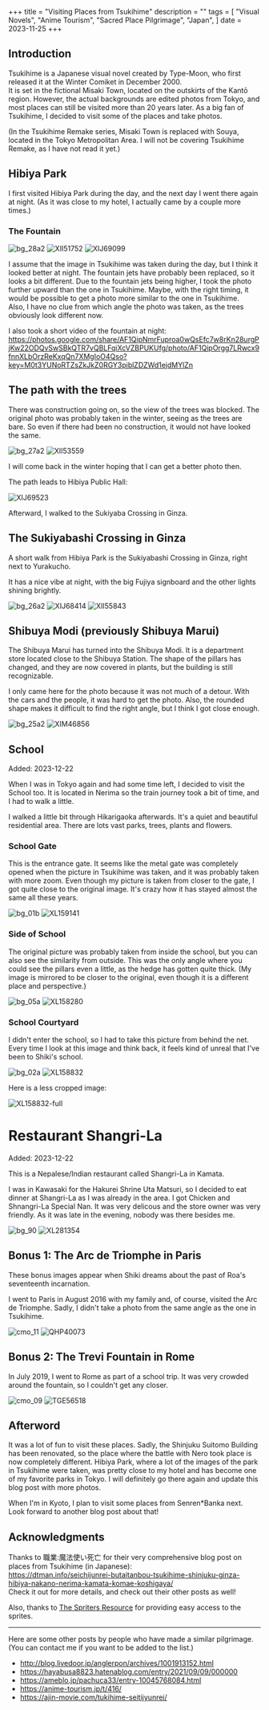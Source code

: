 +++
title = "Visiting Places from Tsukihime"
description = ""
tags = [
  "Visual Novels",
  "Anime Tourism",
  "Sacred Place Pilgrimage",
  "Japan",
]
date = 2023-11-25
+++

## Introduction

Tsukihime is a Japanese visual novel created by Type-Moon, who first released it at the Winter Comiket in December 2000.  
It is set in the fictional Misaki Town, located on the outskirts of the Kantō region. However, the actual backgrounds are edited photos from Tokyo, and most places can still be visited more than 20 years later.
As a big fan of Tsukihime, I decided to visit some of the places and take photos.

(In the Tsukihime Remake series, Misaki Town is replaced with Souya, located in the Tokyo Metropolitan Area. I will not be covering Tsukihime Remake, as I have not read it yet.)

## Hibiya Park

I first visited Hibiya Park during the day, and the next day I went there again at night. (As it was close to my hotel, I actually came by a couple more times.)

### The Fountain

![bg_28a2](bg_28a2.jpg)
![XII51752](XII51752.jpg)
![XIJ69099](XIJ69099.jpg)

I assume that the image in Tsukihime was taken during the day, but I think it looked better at night.
The fountain jets have probably been replaced, so it looks a bit different.
Due to the fountain jets being higher, I took the photo further upward than the one in Tsukihime.
Maybe, with the right timing, it would be possible to get a photo more similar to the one in Tsukihime.  
Also, I have no clue from which angle the photo was taken, as the trees obviously look different now.

I also took a short video of the fountain at night: <https://photos.google.com/share/AF1QipNmrFuproa0wQsEfc7w8rKn28urgPjKw22ODQvSwSBkQTR7vQBLFqiXcVZBPUKUfg/photo/AF1QipOrgg7LRwcx9fnnXLbOrzReKxqQn7XMgIoO4Qso?key=M0t3YUNoRTZsZkJkZ0RGY3piblZDZWd1ejdMYlZn>

## The path with the trees

There was construction going on, so the view of the trees was blocked. The original photo was probably taken in the winter, seeing as the trees are bare.
So even if there had been no construction, it would not have looked the same.

![bg_27a2](bg_27a2.jpg)
![XII53559](XII53559.jpg)

I will come back in the winter hoping that I can get a better photo then.

The path leads to Hibiya Public Hall:

![XIJ69523](XIJ69523.jpg)

Afterward, I walked to the Sukiyaba Crossing in Ginza.

## The Sukiyabashi Crossing in Ginza

A short walk from Hibiya Park is the Sukiyabashi Crossing in Ginza, right next to Yurakucho.

It has a nice vibe at night, with the big Fujiya signboard and the other lights shining brightly.

![bg_26a2](bg_26a2.jpg)
![XIJ68414](XIJ68414.jpg)
![XII55843](XII55843.jpg)

## Shibuya Modi (previously Shibuya Marui)

The Shibuya Marui has turned into the Shibuya Modi. It is a department store located close to the Shibuya Station.
The shape of the pillars has changed, and they are now covered in plants, but the building is still recognizable.

I only came here for the photo because it was not much of a detour. With the cars and the people, it was hard to get the photo. Also, the rounded shape makes it difficult to find the right angle, but I think I got close enough.

![bg_25a2](bg_25a2.jpg)
![XIM46856](XIM46856.jpg)

## School

Added: 2023-12-22

When I was in Tokyo again and had some time left, I decided to visit the School too.
It is located in Nerima so the train journey took a bit of time, and I had to walk a little.

I walked a little bit through Hikarigaoka afterwards. It's a quiet and beautiful residential area.
There are lots vast parks, trees, plants and flowers.

### School Gate

This is the entrance gate. It seems like the metal gate was completely opened when the picture in Tsukihime was taken, and it was probably taken with more zoom.
Even though my picture is taken from closer to the gate, I got quite close to the original image.
It's crazy how it has stayed almost the same all these years.

![bg_01b](bg_01b.jpg)
![XL159141](XL159141.jpg)

### Side of School

The original picture was probably taken from inside the school, but you can also see the similarity from outside.
This was the only angle where you could see the pillars even a little, as the hedge has gotten quite thick.
(My image is mirrored to be closer to the original, even though it is a different place and perspective.)

![bg_05a](bg_05a.jpg)
![XL158280](XL158280.jpg)

### School Courtyard

I didn't enter the school, so I had to take this picture from behind the net.
Every time I look at this image and think back, it feels kind of unreal that I've been to Shiki's school.

![bg_02a](bg_02a.jpg)
![XL158832](XL158832.jpg)

Here is a less cropped image:

![XL158832-full](XL158832-full.jpg)

# Restaurant Shangri-La

Added: 2023-12-22

This is a Nepalese/Indian restaurant called Shangri-La in Kamata.

I was in Kawasaki for the Hakurei Shrine Uta Matsuri, so I decided to eat dinner at Shangri-La as I was already in the area.
I got Chicken and Shnangri-La Special Nan. It was very delicous and the store owner was very friendly.
As it was late in the evening, nobody was there besides me.

![bg_90](bg_90.jpg)
![XL281354](XL281354.jpg)

## Bonus 1: The Arc de Triomphe in Paris

These bonus images appear when Shiki dreams about the past of Roa's seventeenth incarnation.

I went to Paris in August 2016 with my family and, of course, visited the Arc de Triomphe. Sadly, I didn't take a photo from the same angle as the one in Tsukihime.

![cmo_11](cmo_11.jpg)
![QHP40073](QHP40073.jpg)

## Bonus 2: The Trevi Fountain in Rome

In July 2019, I went to Rome as part of a school trip. It was very crowded around the fountain, so I couldn't get any closer.

![cmo_09](cmo_09.jpg)
![TGE56518](TGE56518.jpg)

## Afterword

It was a lot of fun to visit these places.
Sadly, the Shinjuku Suitomo Building has been renovated, so the place where the battle with Nero took place is now completely different.
Hibiya Park, where a lot of the images of the park in Tsukihime were taken, was pretty close to my hotel and has become one of my favorite parks in Tokyo.
I will definitely go there again and update this blog post with more photos.

When I'm in Kyoto, I plan to visit some places from Senren*Banka next.  
Look forward to another blog post about that!

## Acknowledgments

Thanks to 職業:魔法使い死亡 for their very comprehensive blog post on places from Tsukihime (in Japanese):  
<https://dtman.info/seichijunrei-butaitanbou-tsukihime-shinjuku-ginza-hibiya-nakano-nerima-kamata-komae-koshigaya/>  
Check it out for more details, and check out their other posts as well!

Also, thanks to [The Spriters Resource](https://www.spriters-resource.com/) for providing easy access to the sprites.

---

Here are some other posts by people who have made a similar pilgrimage.  
(You can contact me if you want to be added to the list.)

- <http://blog.livedoor.jp/anglerpon/archives/1001913152.html>
- <https://hayabusa8823.hatenablog.com/entry/2021/09/09/000000>
- <https://ameblo.jp/pachuca33/entry-10045768084.html>
- <https://anime-tourism.jp/t/416/>
- <https://ajin-movie.com/tukihime-seitijyunrei/>

